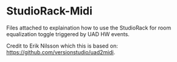 # StudioRack-Midi
Files attached to explaination how to use the StudioRack for room equalization toggle 
triggered by UAD HW events.

Credit to Erik Nilsson which this is based on: https://github.com/versionstudio/uad2midi.

